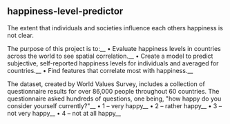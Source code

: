 ## happiness-level-predictor

The extent that individuals and societies influence each others happiness is not clear.

The purpose of this project is to:__
•	Evaluate happiness levels in countries across the world to see spatial correlation.__
•	Create a model to predict subjective, self-reported happiness levels for individuals and averaged for countries.__
•	Find features that correlate most with happiness.__

The dataset, created by World Values Survey, includes a collection of questionnaire results for over 86,000 people throughout 60 countries. The questionnaire asked hundreds of questions, one being, "how happy do you consider yourself currently?"__
•	1 – very happy__
•	2 – rather happy__
•	3 – not very happy__
•	4 – not at all happy__
